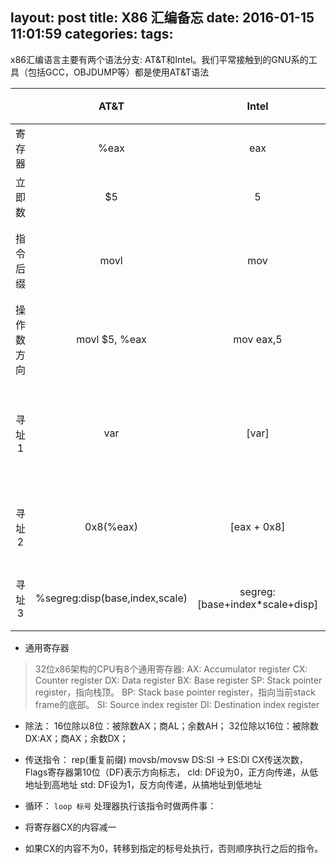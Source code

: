 layout: post
title: X86 汇编备忘
date: 2016-01-15 11:01:59
categories:
tags:
---

x86汇编语言主要有两个语法分支: AT&T和Intel。我们平常接触到的GNU系的工具（包括GCC，OBJDUMP等）都是使用AT&T语法

|       |AT&T   |	Intel	| 注释|
|:-----:|:-----:|:------:|:---:|
|寄存器    |%eax   |eax    |   |
|立即数    |$5     |	5     |	  |
|指令后缀	  |movl   |mov    |操作数长度4|
|操作数方向 |movl $5, %eax|	mov eax,5| |
|寻址1	  |var    |	[var]	|   寄存器直接寻址|
|寻址2   |0x8(%eax)|	[eax + 0x8]|段+偏移寻址|
|寻址3	   |%segreg:disp(base,index,scale)|	segreg:[base+index*scale+disp]|间接寻址|

<!--more-->

* 通用寄存器

>32位x86架构的CPU有8个通用寄存器:
AX: Accumulator register
CX: Counter register
DX: Data register
BX: Base register
SP: Stack pointer register，指向栈顶。
BP: Stack base pointer register，指向当前stack frame的底部。
SI: Source index register
DI: Destination index register


* 除法：
16位除以8位：被除数AX；商AL；余数AH；
32位除以16位：被除数DX:AX；商AX；余数DX；

* 传送指令：
rep(重复前缀) movsb/movsw 
DS:SI -> ES:DI
CX传送次数，Flags寄存器第10位（DF)表示方向标志，
cld: DF设为0，正方向传递，从低地址到高地址
std: DF设为1，反方向传递，从搞地址到低地址

* 循环：
`loop 标号`
处理器执行该指令时做两件事：
* 将寄存器CX的内容减一
* 如果CX的内容不为0，转移到指定的标号处执行，否则顺序执行之后的指令。








